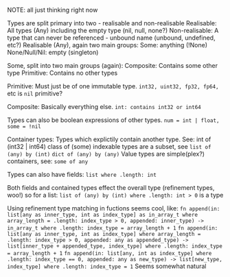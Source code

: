 NOTE: all just thinking right now

Types are split primary into two - realisable and non-realisable
Realisable: All types (Any) including the empty type (nil, null, none?)
Non-realisable: A type that can never be referenced - unbound name (unbound, undefined, etc?)
Realisable (Any), again two main groups:
    Some: anything (!None)
    None/Null/Nil: empty (singleton)

Some, split into two main groups (again):
    Composite: Contains some other type
    Primitive: Contains no other types

Primitive:
    Must just be of one immutable type. `int32, uint32, fp32, fp64,` etc
    is `nil` primitive?

Composite:
    Basically everything else. `int: contains int32 or int64`

Types can also be boolean expressions of other types. `num = int | float, some = !nil`

Container types:
    Types which explictily contain another type. See:
        int of (int32 | int64)
        class of (some)
        indexable types are a subset, see
        `list of (any) by (int)`
        `dict of (any) by (any)`
    Value types are simple(plex?) containers, see: `some of any`

Types can also have fields:
    `list where .length: int`


Both fields and contained types effect the overall type (refinement types, woo!) so for a list:
    `list of (any) by (int) where .length: int > 0` is a type

Using refinement type matching in fuctions seems cool, like:
    `fn append(in: list[any as inner_type, int as index_type] as in_array_t where array_length = .length: index_type > 0, appended: inner_type) -> in_array_t where .length: index_type = array_length + 1`
    `fn append(in: list[any as inner_type, int as index_type] where array_length = .length: index_type > 0, appended: any as appended_type) -> list[inner_type + appended_type, index_type] where .length: index_type = array_length + 1`
    `fn append(in: list[any, int as index_type] where .length: index_type == 0, appended: any as new_type) -> list[new_type, index_type] where .length: index_type = 1`
Seems somewhat natural
